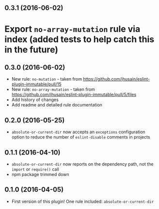 ## 0.3.1 (2016-06-02)

# Export `no-array-mutation` rule via index (added tests to help catch this in the future)

## 0.3.0 (2016-06-02)

* New rule: `no-mutation` - taken from https://github.com/jhusain/eslint-plugin-immutable/pull/15
* New rule: `no-array-mutation` - taken from https://github.com/jhusain/eslint-plugin-immutable/pull/5/files
* Add history of changes
* Add readme and detailed rule documentation

## 0.2.0 (2016-05-25)

* `absolute-or-current-dir` now accepts an `exceptions` configuration option to reduce the number of `eslint-disable` comments in projects

## 0.1.1 (2016-04-10)

* `absolute-or-current-dir` now reports on the dependency path, not the `import` or `require()` call
* npm package trimmed down

## 0.1.0 (2016-04-05)

* First version of this plugin! One rule included: `absolute-or-current-dir`
